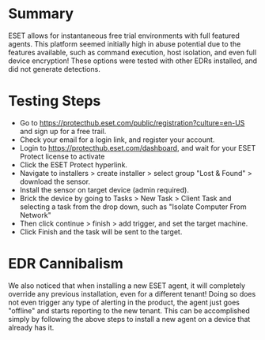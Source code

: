 # Summary

ESET allows for instantaneous free trial environments with full featured agents. This platform seemed initially high in abuse potential due to the features available, such as command execution, host isolation, and even full device encryption! These options were tested with other EDRs installed, and did not generate detections.

# Testing Steps

- Go to https://protecthub.eset.com/public/registration?culture=en-US and sign up for a free trail.
- Check your email for a login link, and register your account.
- Login to https://protecthub.eset.com/dashboard, and wait for your ESET Protect license to activate
- Click the ESET Protect hyperlink.
- Navigate to installers > create installer > select group "Lost & Found" > download the sensor.
- Install the sensor on target device (admin required).
- Brick the device by going to Tasks > New Task > Client Task and selecting a task from the drop down, such as "Isolate Computer From Network"
- Then click continue > finish > add trigger, and set the target machine.
- Click Finish and the task will be sent to the target.

# EDR Cannibalism

We also noticed that when installing a new ESET agent, it will completely override any previous installation, even for a different tenant! Doing so does not even trigger any type of alerting in the product, the agent just goes "offline" and starts reporting to the new tenant. This can be accomplished simply by following the above steps to install a new agent on a device that already has it.
